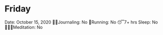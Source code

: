 # Friday

Date: October 15, 2020
✍🏼Journaling: No
👟Running: No
😴7+ hrs Sleep: No
🧘🏽‍♀️Meditation: No